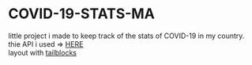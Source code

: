 # COVID-19-STATS-MA
little project i made to keep track of the stats of COVID-19 in my country.<br>
thie API i used => <a href="https://covid19.mathdro.id/api/">HERE</a><br>
layout with <a href="https://mertjf.github.io/tailblocks/">tailblocks</a>
